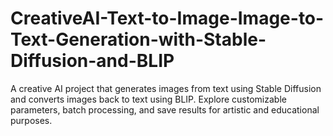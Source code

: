 # CreativeAI-Text-to-Image-Image-to-Text-Generation-with-Stable-Diffusion-and-BLIP
A creative AI project that generates images from text using Stable Diffusion and converts images back to text using BLIP. Explore customizable parameters, batch processing, and save results for artistic and educational purposes.
